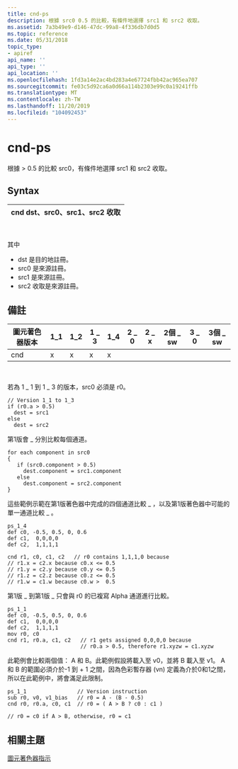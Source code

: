 ```yaml
---
title: cnd-ps
description: 根據 src0 0.5 的比較，有條件地選擇 src1 和 src2 收取。
ms.assetid: 7a3b49e9-d146-47dc-99a8-4f336db7d0d5
ms.topic: reference
ms.date: 05/31/2018
topic_type:
- apiref
api_name: ''
api_type: ''
api_location: ''
ms.openlocfilehash: 1fd3a14e2ac4bd283a4e67724fbb42ac965ea707
ms.sourcegitcommit: fe03c5d92ca6a0d66a114b2303e99c0a19241ffb
ms.translationtype: MT
ms.contentlocale: zh-TW
ms.lasthandoff: 11/20/2019
ms.locfileid: "104092453"
---
```

# <a name="cnd---ps"></a>cnd-ps

根據 > 0.5 的比較 src0，有條件地選擇 src1 和 src2 收取。

## <a name="syntax"></a>Syntax



| cnd dst、src0、src1、src2 收取 |
|---------------------------|



 

其中

-   dst 是目的地註冊。
-   src0 是來源註冊。
-   src1 是來源註冊。
-   src2 收取是來源註冊。

## <a name="remarks"></a>備註



| 圖元著色器版本 | 1\_1 | 1\_2 | 1 \_ 3 | 1\_4 | 2 \_ 0 | 2 \_ x | 2個 \_ sw | 3 \_ 0 | 3個 \_ sw |
|-----------------------|------|------|------|------|------|------|-------|------|-------|
| cnd                   | x    | x    | x    | x    |      |      |       |      |       |



 

若為 1 \_ 1 到 1 \_ 3 的版本，src0 必須是 r0。


```
// Version 1_1 to 1_3
if (r0.a > 0.5)
  dest = src1
else
  dest = src2
```



第1版會 \_ 分別比較每個通道。


```
for each component in src0
{
   if (src0.component > 0.5)
     dest.component = src1.component
   else
     dest.component = src2.component
}
```



這些範例示範在第1版著色器中完成的四個通道比較 \_ ，以及第1版著色器中可能的單一通道比較 \_ 。


```
ps_1_4
def c0, -0.5, 0.5, 0, 0.6
def c1,  0,0,0,0
def c2,  1,1,1,1

cnd r1, c0, c1, c2   // r0 contains 1,1,1,0 because
// r1.x = c2.x because c0.x <= 0.5
// r1.y = c2.y because c0.y <= 0.5
// r1.z = c2.z because c0.z <= 0.5
// r1.w = c1.w because c0.w >  0.5
```



第1版 \_ 到第1版 \_ 只會與 r0 的已複寫 Alpha 通道進行比較。


```
ps_1_1
def c0, -0.5, 0.5, 0, 0.6
def c1,  0,0,0,0
def c2,  1,1,1,1
mov r0, c0
cnd r1, r0.a, c1, c2   // r1 gets assigned 0,0,0,0 because 
                       // r0.a > 0.5, therefore r1.xyzw = c1.xyzw
```



此範例會比較兩個值： A 和 B。此範例假設將載入至 v0，並將 B 載入至 v1。 A 和 B 的範圍必須介於-1 到 + 1 之間，因為色彩暫存器 (vn) 定義為介於0和1之間，所以在此範例中，將會滿足此限制。


```
ps_1_1                // Version instruction
sub r0, v0, v1_bias   // r0 = A - (B - 0.5)
cnd r0, r0.a, c0, c1  // r0 = ( A > B ? c0 : c1 )

// r0 = c0 if A > B, otherwise, r0 = c1
```



## <a name="related-topics"></a>相關主題

<dl> <dt>

[圖元著色器指示](dx9-graphics-reference-asm-ps-instructions.md)
</dt> </dl>

 

 




